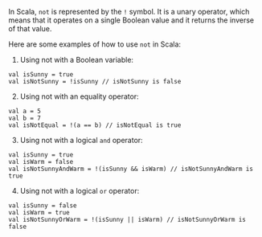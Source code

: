 In Scala, `not` is represented by the `!` symbol. It is a unary operator, which means that it operates on a single Boolean value and it returns the inverse of that value.

Here are some examples of how to use `not` in Scala:

1. Using not with a Boolean variable:

```
val isSunny = true
val isNotSunny = !isSunny // isNotSunny is false
```

2. Using not with an equality operator:

```
val a = 5
val b = 7
val isNotEqual = !(a == b) // isNotEqual is true
```

3. Using not with a logical `and` operator:

```
val isSunny = true
val isWarm = false
val isNotSunnyAndWarm = !(isSunny && isWarm) // isNotSunnyAndWarm is true
```

4. Using not with a logical `or` operator:

```
val isSunny = false
val isWarm = true
val isNotSunnyOrWarm = !(isSunny || isWarm) // isNotSunnyOrWarm is false
```